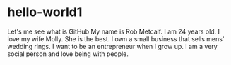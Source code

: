 # hello-world1
Let's me see what is GitHub
My name is Rob Metcalf. I am 24 years old. I love my wife Molly. She is the best. I own a small business that sells mens' wedding rings. I want to be an entrepreneur when I grow up. I am a very social person and love being with people. 

